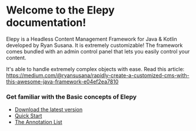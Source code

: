 # Welcome to the Elepy documentation!
Elepy is a Headless Content Management Framework for Java & Kotlin developed by Ryan Susana. It is extremely customizable! The framework comes bundled with an admin control panel that lets you easily control your content.

It's able to handle extremely complex objects with ease. Read this article: https://medium.com/@ryansusana/rapidly-create-a-customized-cms-with-this-awesome-java-framework-e04ef2ea7810

### Get familiar with the Basic concepts of Elepy
* [Download the latest version](/docs/download)
* [Quick Start](/docs/getting-acquainted-with-elepy)
* [The Annotation List](/docs/annotations)